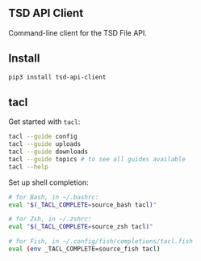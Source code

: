 ## TSD API Client

Command-line client for the TSD File API.

## Install

```bash
pip3 install tsd-api-client
```

## tacl

Get started with `tacl`:

```bash
tacl --guide config
tacl --guide uploads
tacl --guide downloads
tacl --guide topics # to see all guides available
tacl --help
```

Set up shell completion:

```sh
# for Bash, in ~/.bashrc:
eval "$(_TACL_COMPLETE=source_bash tacl)"

# for Zsh, in ~/.zshrc:
eval "$(_TACL_COMPLETE=source_zsh tacl)"

# for Fish, in ~/.config/fish/completions/tacl.fish
eval (env _TACL_COMPLETE=source_fish tacl)
```
